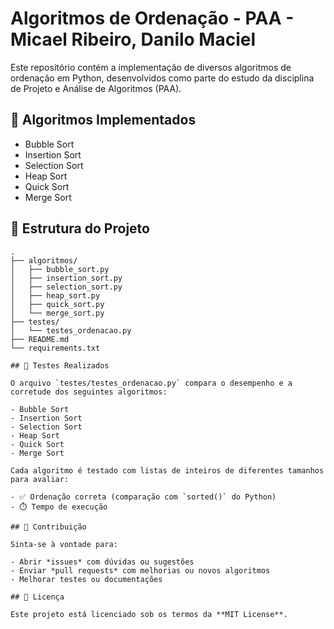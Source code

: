 # Algoritmos de Ordenação - PAA - Micael Ribeiro, Danilo Maciel

Este repositório contém a implementação de diversos algoritmos de ordenação em Python, desenvolvidos como parte do estudo da disciplina de Projeto e Análise de Algoritmos (PAA).

## 🧠 Algoritmos Implementados

- Bubble Sort
- Insertion Sort
- Selection Sort
- Heap Sort
- Quick Sort
- Merge Sort

## 📁 Estrutura do Projeto

```plaintext
.
├── algoritmos/
│   ├── bubble_sort.py
│   ├── insertion_sort.py
│   ├── selection_sort.py
│   ├── heap_sort.py
│   ├── quick_sort.py
│   └── merge_sort.py
├── testes/
│   └── testes_ordenacao.py
├── README.md
└── requirements.txt

## 🧪 Testes Realizados

O arquivo `testes/testes_ordenacao.py` compara o desempenho e a corretude dos seguintes algoritmos:

- Bubble Sort  
- Insertion Sort  
- Selection Sort  
- Heap Sort  
- Quick Sort  
- Merge Sort  

Cada algoritmo é testado com listas de inteiros de diferentes tamanhos para avaliar:

- ✅ Ordenação correta (comparação com `sorted()` do Python)  
- ⏱️ Tempo de execução  

## 🤝 Contribuição

Sinta-se à vontade para:

- Abrir *issues* com dúvidas ou sugestões  
- Enviar *pull requests* com melhorias ou novos algoritmos  
- Melhorar testes ou documentações  

## 📄 Licença

Este projeto está licenciado sob os termos da **MIT License**.
